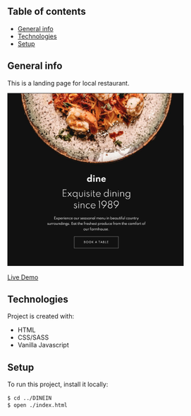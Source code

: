 ## Table of contents
* [General info](#general-info)
* [Technologies](#technologies)
* [Setup](#setup)

## General info
This is a landing page for local restaurant.

<div align="left">
    <img src="images/homepage/screen.png" width="400px"</img> 
</div>

[Live Demo](https://msynko.github.io/DineIn/)

## Technologies
Project is created with:
* HTML
* CSS/SASS
* Vanilla Javascript


## Setup
To run this project, install it locally:

```
$ cd ../DINEIN
$ open ./index.html
```
